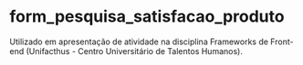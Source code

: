# form_pesquisa_satisfacao_produto

Utilizado em apresentação de atividade na disciplina Frameworks de Front-end (Unifacthus - Centro Universitário de Talentos Humanos).
